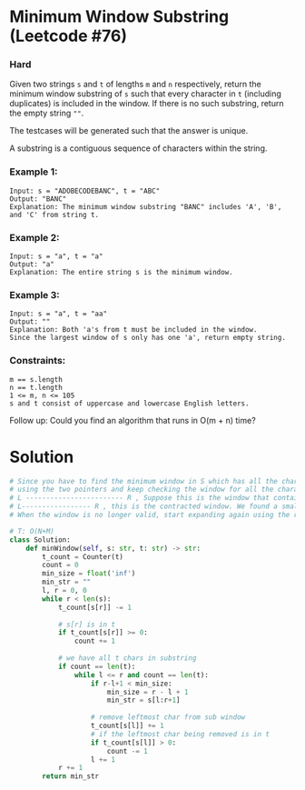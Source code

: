 Minimum Window Substring (Leetcode #76)
===============================
### Hard

Given two strings `s` and `t` of lengths `m` and `n` respectively, return the minimum window substring of `s` such that every character in `t` (including duplicates)
is included in the window. If there is no such substring, return the empty string `""`.

The testcases will be generated such that the answer is unique.

A substring is a contiguous sequence of characters within the string.


### Example 1:
```
Input: s = "ADOBECODEBANC", t = "ABC"
Output: "BANC"
Explanation: The minimum window substring "BANC" includes 'A', 'B', and 'C' from string t.
```

### Example 2:
```
Input: s = "a", t = "a"
Output: "a"
Explanation: The entire string s is the minimum window.
```

### Example 3:
```
Input: s = "a", t = "aa"
Output: ""
Explanation: Both 'a's from t must be included in the window.
Since the largest window of s only has one 'a', return empty string.
 ```

### Constraints:
```
m == s.length
n == t.length
1 <= m, n <= 105
s and t consist of uppercase and lowercase English letters.
 ```

Follow up: Could you find an algorithm that runs in O(m + n) time?

Solution
========

```python
# Since you have to find the minimum window in S which has all the characters from T, you need to expand and contract the window
# using the two pointers and keep checking the window for all the characters. This approach is also called Sliding Window Approach.
# L ------------------------ R , Suppose this is the window that contains all characters of T                         
# L----------------- R , this is the contracted window. We found a smaller window that still contains all the characters in T
# When the window is no longer valid, start expanding again using the right pointer.

# T: O(N+M)
class Solution:
    def minWindow(self, s: str, t: str) -> str:
        t_count = Counter(t)
        count = 0
        min_size = float('inf')
        min_str = ""
        l, r = 0, 0
        while r < len(s):
            t_count[s[r]] -= 1
            
            # s[r] is in t
            if t_count[s[r]] >= 0:
                count += 1
            
            # we have all t chars in substring
            if count == len(t):
                while l <= r and count == len(t):
                    if r-l+1 < min_size:
                        min_size = r - l + 1
                        min_str = s[l:r+1]
                    
                    # remove leftmost char from sub window
                    t_count[s[l]] += 1
                    # if the leftmost char being removed is in t
                    if t_count[s[l]] > 0:
                        count -= 1
                    l += 1
            r += 1
        return min_str
```
